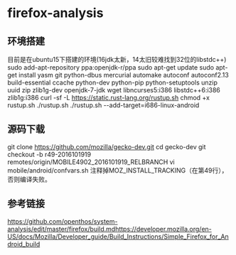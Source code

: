 # firefox-analysis
## 环境搭建
目前是在ubuntu15下搭建的环境(16jdk太新，14太旧较难找到32位的libstdc++)
sudo add-apt-repository ppa:openjdk-r/ppa
sudo apt-get update
sudo apt-get install yasm git python-dbus mercurial automake autoconf autoconf2.13 build-essential ccache python-dev python-pip python-setuptools unzip uuid zip zlib1g-dev openjdk-7-jdk wget libncurses5:i386 libstdc++6:i386 zlib1g:i386
curl -sf -L https://static.rust-lang.org/rustup.sh
chmod +x rustup.sh
./rustup.sh
./rustup.sh --add-target=i686-linux-android

## 源码下载
git clone https://github.com/mozilla/gecko-dev.git
cd gecko-dev
git checkout -b r49-2016101919 remotes/origin/MOBILE4902_2016101919_RELBRANCH
vi mobile/android/confvars.sh 注释掉MOZ_INSTALL_TRACKING（在第49行），否则编译失败。


## 参考链接
https://github.com/openthos/system-analysis/edit/master/firefox/build.mdhttps://developer.mozilla.org/en-US/docs/Mozilla/Developer_guide/Build_Instructions/Simple_Firefox_for_Android_build
